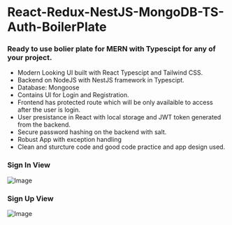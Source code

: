 # React-Redux-NestJS-MongoDB-TS-Auth-BoilerPlate
### Ready to use bolier plate for MERN with Typescipt for any of your project.

- Modern Looking UI built with React Typescipt and Tailwind CSS.
- Backend on NodeJS with NestJS framework in Typescipt.
- Database: Mongoose
- Contains UI for Login and Registration.
- Frontend has protected route which will be only availaible to access after the user is login.
- User presistance in React with local storage and JWT token generated from the backend.
- Secure password hashing on the backend with salt.
- Robust App with exception handling 
- Clean and sturcture code and good code practice and app design used. 

### Sign In View
![Image](https://github.com/pratik-codes/React-Redux-NestJS-MongoDB-TS-Auth-BoilerPlate/blob/main/screenshots/signin.jpeg)

### Sign Up View
![Image](https://github.com/pratik-codes/React-Redux-NestJS-MongoDB-TS-Auth-BoilerPlate/blob/main/screenshots/Signup.jpeg)
